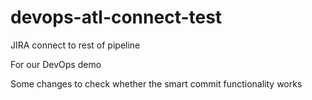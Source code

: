 # devops-atl-connect-test
JIRA connect to rest of pipeline

For our DevOps demo

Some changes to check whether the smart commit functionality works
